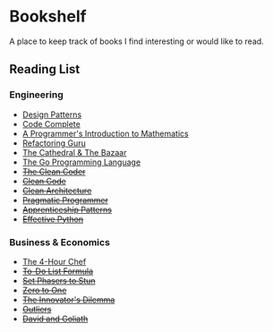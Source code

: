 # Bookshelf

A place to keep track of books I find interesting or would like to read.

## Reading List

### Engineering

* [Design Patterns](https://www.amazon.com/gp/product/9332555400/ref=oh_aui_detailpage_o00_s00?ie=UTF8&psc=1)
* [Code Complete](https://www.amazon.com/gp/product/0735619670/ref=oh_aui_detailpage_o01_s01?ie=UTF8&psc=1)
* [A Programmer's Introduction to Mathematics](https://www.amazon.com/gp/product/1727125452/ref=ppx_yo_dt_b_asin_title_o06_s00?ie=UTF8&psc=1)
* [Refactoring Guru](https://refactoring.guru/)
* [The Cathedral & The Bazaar](https://www.amazon.com/Cathedral-Bazaar-Musings-Accidental-Revolutionary/dp/1565927249/ref=sr_1_1?crid=130QOOYUT8J5Z)
* [The Go Programming Language](https://www.gopl.io/)
* ~~[The Clean Coder](https://www.safaribooksonline.com/library/view/the-clean-coder/9780132542913/)~~
* ~~[Clean Code](https://www.safaribooksonline.com/library/view/clean-code/9780136083238/)~~
* ~~[Clean Architecture](https://www.safaribooksonline.com/library/view/clean-architecture-a/9780134494272/)~~
* ~~[Pragmatic Programmer](https://www.amazon.com/gp/product/020161622X/ref=oh_aui_detailpage_o01_s00?ie=UTF8&psc=1)~~
* ~~[Apprenticeship Patterns](https://www.amazon.com/gp/product/0596518382/ref=oh_aui_detailpage_o02_s00?ie=UTF8&psc=1)~~
* ~~[Effective Python](https://www.amazon.com/Effective-Python-Specific-Software-Development/dp/0134034287)~~

### Business & Economics

* [The 4-Hour Chef](https://www.amazon.com/gp/product/1328519163/ref=ppx_yo_dt_b_asin_title_o00_s00?ie=UTF8&psc=1)
* ~~[To-Do List Formula](https://www.amazon.com/gp/product/1539438120/ref=ppx_od_dt_b_asin_title_s00?ie=UTF8&psc=1)~~
* ~~[Set Phasers to Stun](https://www.amazon.com/gp/product/0963617885/ref=ppx_yo_dt_b_asin_title_o00_s00?ie=UTF8&psc=1)~~
* ~~[Zero to One](https://www.amazon.com/gp/product/0804139296/ref=ppx_yo_dt_b_asin_title_o00_s00?ie=UTF8&psc=1)~~
* ~~[The Innovator's Dilemma](https://www.amazon.com/Innovators-Dilemma-Revolutionary-Change-Business/dp/0062060244/ref=sr_1_2?crid=3MB9MC2RC30E)~~
* ~~[Outliers](https://www.amazon.com/Outliers-Story-Success-Malcolm-Gladwell/dp/0316017922/ref=sr_1_2)~~
* ~~[David and Goliath](https://www.amazon.com/David-Goliath-Underdogs-Misfits-Battling/dp/0316204366/ref=sr_1_1?crid=1ZYC8O5QWRV75)~~
